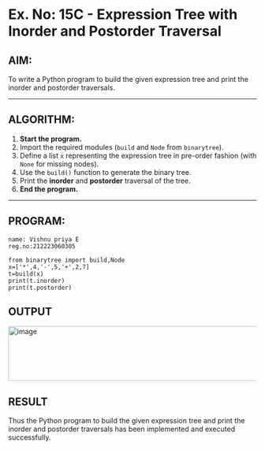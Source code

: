 # Ex. No: 15C - Expression Tree with Inorder and Postorder Traversal

## AIM:
To write a Python program to build the given expression tree and print the inorder and postorder traversals.

---

## ALGORITHM:

1. **Start the program.**
2. Import the required modules (`build` and `Node` from `binarytree`).
3. Define a list `x` representing the expression tree in pre-order fashion (with `None` for missing nodes).
4. Use the `build()` function to generate the binary tree.
5. Print the **inorder** and **postorder** traversal of the tree.
6. **End the program.**

---

## PROGRAM:

```
name: Vishnu priya E
reg.no:212223060305

from binarytree import build,Node
x=['*',4,'-',5,'+',2,7]
t=build(x)
print(t.inorder)
print(t.postorder)
```

## OUTPUT
<img width="861" height="111" alt="image" src="https://github.com/user-attachments/assets/1fa118ee-a81c-40a9-b507-2882548da900" />


## RESULT
Thus the Python program to build the given expression tree and print the inorder and postorder traversals has been implemented and executed successfully.
